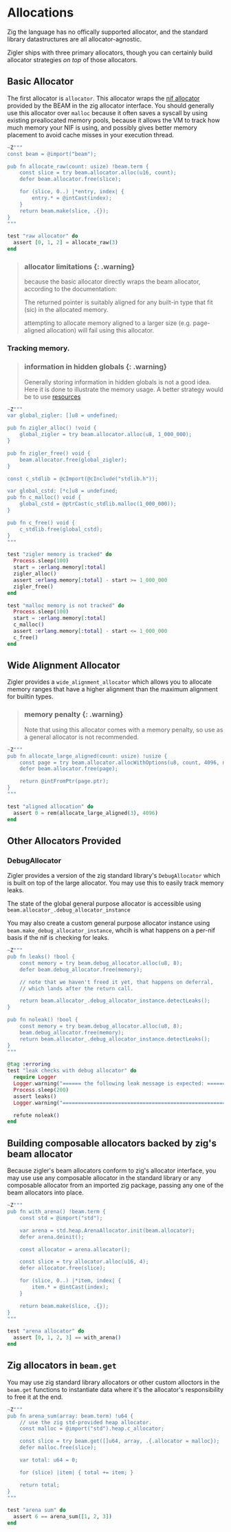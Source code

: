 # Allocations

Zig the language has no offically supported allocator, and the standard library datastructures are
all allocator-agnostic. 

Zigler ships with three primary allocators, though you can certainly build allocator strategies *on
top* of those allocators.

## Basic Allocator

The first allocator is `allocator`. This allocator wraps the [nif
allocator](https://www.erlang.org/doc/man/erl_nif.html#enif_alloc) provided by the BEAM in the zig
allocator interface. You should generally use this allocator over `malloc` because it often saves a
syscall by using existing preallocated memory pools, because it allows the VM to track how much
memory your NIF is using, and possibly gives better memory placement to avoid cache misses in your
execution thread.

```elixir
~Z"""
const beam = @import("beam");

pub fn allocate_raw(count: usize) !beam.term {
    const slice = try beam.allocator.alloc(u16, count);
    defer beam.allocator.free(slice);

    for (slice, 0..) |*entry, index| {
        entry.* = @intCast(index);
    }
    return beam.make(slice, .{});
}
"""

test "raw allocator" do
  assert [0, 1, 2] = allocate_raw(3)
end
```

> ### allocator limitations {: .warning}
>
> because the basic allocator directly wraps the beam allocator, according to the documentation:
>
> The returned pointer is suitably aligned for any built-in type that fit (sic) in the allocated
> memory.
>
> attempting to allocate memory aligned to a larger size (e.g. page-aligned allocation) will fail
> using this allocator.

### Tracking memory.

> ### information in hidden globals {: .warning}
>
> Generally storing information in hidden globals is not a good idea. Here it is done to illustrate
> the memory usage. A better strategy would be to use [resources](5-resources.html)

```elixir
~Z"""
var global_zigler: []u8 = undefined;

pub fn zigler_alloc() !void {
    global_zigler = try beam.allocator.alloc(u8, 1_000_000);
}

pub fn zigler_free() void {
    beam.allocator.free(global_zigler);
}

const c_stdlib = @cImport(@cInclude("stdlib.h"));

var global_cstd: [*c]u8 = undefined;
pub fn c_malloc() void {
    global_cstd = @ptrCast(c_stdlib.malloc(1_000_000));
}

pub fn c_free() void {
    c_stdlib.free(global_cstd);
}
"""

test "zigler memory is tracked" do
  Process.sleep(100)
  start = :erlang.memory[:total]
  zigler_alloc()
  assert :erlang.memory[:total] - start >= 1_000_000
  zigler_free()
end

test "malloc memory is not tracked" do
  Process.sleep(100)
  start = :erlang.memory[:total]
  c_malloc()
  assert :erlang.memory[:total] - start <= 1_000_000
  c_free()
end
```

## Wide Alignment Allocator

Zigler provides a `wide_alignment_allocator` which allows you to allocate memory ranges that have a
higher alignment than the maximum alignment for builtin types. 

> ### memory penalty {: .warning}
>
> Note that using this allocator comes with a memory penalty, so use as a general allocator is not
> recommended.

```elixir
~Z"""
pub fn allocate_large_aligned(count: usize) !usize {
    const page = try beam.allocator.allocWithOptions(u8, count, 4096, null);
    defer beam.allocator.free(page);

    return @intFromPtr(page.ptr);
}
"""

test "aligned allocation" do
  assert 0 = rem(allocate_large_aligned(3), 4096)
end
```

## Other Allocators Provided

### DebugAllocator

Zigler provides a version of the zig standard library's `DebugAllocator` which is built on top of
the large allocator. You may use this to easily track memory leaks.

The state of the global general purpose allocator is accessible using `beam.allocator_.debug_allocator_instance`

You may also create a custom general purpose allocator instance using
`beam.make_debug_allocator_instance`, whcih is what happens on a per-nif basis if the nif is
checking for leaks.

```elixir
~Z"""
pub fn leaks() !bool {
    const memory = try beam.debug_allocator.alloc(u8, 8);
    defer beam.debug_allocator.free(memory);

    // note that we haven't freed it yet, that happens on deferral,
    // which lands after the return call.

    return beam.allocator_.debug_allocator_instance.detectLeaks();
}

pub fn noleak() !bool {
    const memory = try beam.debug_allocator.alloc(u8, 8);
    beam.debug_allocator.free(memory);
    return beam.allocator_.debug_allocator_instance.detectLeaks();
}
"""

@tag :erroring
test "leak checks with debug allocator" do
  require Logger
  Logger.warning("====== the following leak message is expected: =========== START")
  Process.sleep(200)
  assert leaks()
  Logger.warning("=========================================================== END")

  refute noleak()
end
```

## Building composable allocators backed by zig's beam allocator

Because zigler's beam allocators conform to zig's allocator interface, you may use use any
composable allocator in the standard library or any composable allocator from an imported zig
package, passing any one of the beam allocators into place. 

```elixir
~Z"""
pub fn with_arena() !beam.term {
    const std = @import("std");

    var arena = std.heap.ArenaAllocator.init(beam.allocator);
    defer arena.deinit();

    const allocator = arena.allocator();

    const slice = try allocator.alloc(u16, 4);
    defer allocator.free(slice);

    for (slice, 0..) |*item, index| {
        item.* = @intCast(index);
    }

    return beam.make(slice, .{});
}
"""

test "arena allocator" do
  assert [0, 1, 2, 3] == with_arena()
end
```

## Zig allocators in `beam.get`

You may use zig standard library allocators or other custom alloctors in the `beam.get` functions to
instantiate data where it's the allocator's responsibility to free it at the end.

```elixir
~Z"""
pub fn arena_sum(array: beam.term) !u64 {
    // use the zig std-provided heap allocator.
    const malloc = @import("std").heap.c_allocator;

    const slice = try beam.get([]u64, array, .{.allocator = malloc});
    defer malloc.free(slice);

    var total: u64 = 0;

    for (slice) |item| { total += item; }

    return total;
}
"""

test "arena sum" do
  assert 6 == arena_sum([1, 2, 3])
end
```
